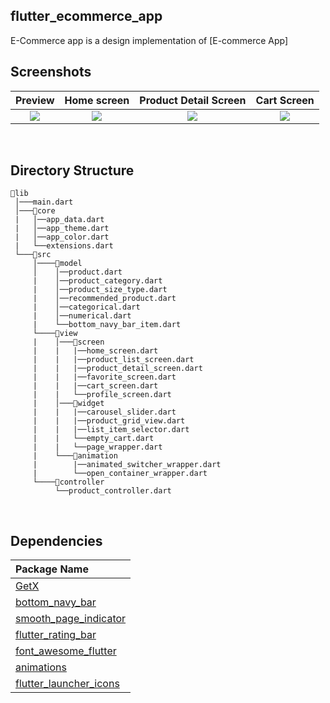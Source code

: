 ## flutter_ecommerce_app


E-Commerce app is a design implementation of [E-commerce App]


## Screenshots

Preview                    |   Home screen             |  Product Detail Screen    |  Cart Screen
:-------------------------:|:-------------------------:|:-------------------------:|:-------------------------:
![](https://github.com/SinaSys/flutter_ecommerce_app/blob/master/screenshots/preview.gif?raw=true)|![](https://github.com/SinaSys/flutter_ecommerce_app/blob/master/screenshots/home_screen.png?raw=true)|![](https://github.com/SinaSys/flutter_ecommerce_app/blob/master/screenshots/detail_screen.png?raw=true)|![](https://github.com/SinaSys/flutter_ecommerce_app/blob/master/screenshots/cart_screen.png?raw=true)

<br/>

## Directory Structure
```
📂lib
 │───main.dart  
 │───📂core  
 |   │──app_data.dart
 |   │──app_theme.dart
 |   │──app_color.dart
 |   └──extensions.dart
 └───📂src
     │────📂model
     │    │──product.dart
     |    │──product_category.dart
     |    │──product_size_type.dart
     |    │──recommended_product.dart
     |    │──categorical.dart
     |    │──numerical.dart
     |    └──bottom_navy_bar_item.dart
     └────📂view
     |    │───📂screen
     |    |   |──home_screen.dart
     |    |   |──product_list_screen.dart
     |    |   |──product_detail_screen.dart
     |    |   |──favorite_screen.dart
     |    |   |──cart_screen.dart
     |    |   └──profile_screen.dart
     |    │───📂widget
     |    |   |──carousel_slider.dart
     |    |   |──product_grid_view.dart
     |    |   |──list_item_selector.dart
     |    |   └──empty_cart.dart
     |    |   └──page_wrapper.dart
     |    └───📂animation
     |        |──animated_switcher_wrapper.dart
     |        └──open_container_wrapper.dart
     └────📂controller
          └──product_controller.dart
```

<br/>

## Dependencies
Package Name        |
:-------------------------|
|[GetX](https://pub.dev/packages/get) 
|[bottom_navy_bar](https://pub.dev/packages/bottom_navy_bar) 
|[smooth_page_indicator](https://pub.dev/packages/smooth_page_indicator)
|[flutter_rating_bar](https://pub.dev/packages/flutter_rating_bar)
|[font_awesome_flutter](https://pub.dev/packages/font_awesome_flutter)
|[animations](https://pub.dev/packages/animations)
|[flutter_launcher_icons](https://pub.dev/packages/flutter_launcher_icons)

<br/>



